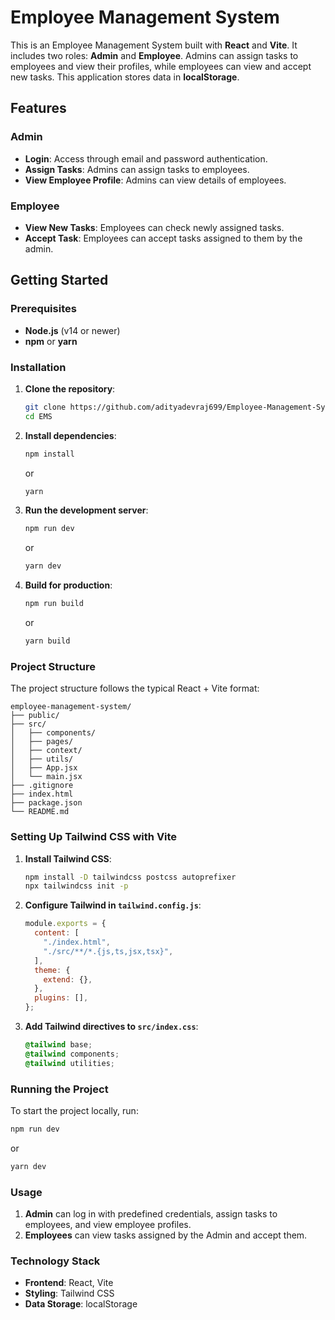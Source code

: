 # Employee Management System

This is an Employee Management System built with **React** and **Vite**. It includes two roles: **Admin** and **Employee**. Admins can assign tasks to employees and view their profiles, while employees can view and accept new tasks. This application stores data in **localStorage**.

## Features

### Admin
- **Login**: Access through email and password authentication.
- **Assign Tasks**: Admins can assign tasks to employees.
- **View Employee Profile**: Admins can view details of employees.

### Employee
- **View New Tasks**: Employees can check newly assigned tasks.
- **Accept Task**: Employees can accept tasks assigned to them by the admin.

## Getting Started

### Prerequisites
- **Node.js** (v14 or newer)
- **npm** or **yarn**

### Installation

1. **Clone the repository**:
   ```bash
   git clone https://github.com/adityadevraj699/Employee-Management-System.git
   cd EMS
   ```

2. **Install dependencies**:
   ```bash
   npm install
   ```
   or
   ```bash
   yarn
   ```

3. **Run the development server**:
   ```bash
   npm run dev
   ```
   or
   ```bash
   yarn dev
   ```

4. **Build for production**:
   ```bash
   npm run build
   ```
   or
   ```bash
   yarn build
   ```

### Project Structure
The project structure follows the typical React + Vite format:

```
employee-management-system/
├── public/
├── src/
│   ├── components/   
│   ├── pages/        
│   ├── context/          
│   ├── utils/         
│   ├── App.jsx         
│   └── main.jsx       
├── .gitignore
├── index.html
├── package.json
└── README.md
```

### Setting Up Tailwind CSS with Vite

1. **Install Tailwind CSS**:
   ```bash
   npm install -D tailwindcss postcss autoprefixer
   npx tailwindcss init -p
   ```

2. **Configure Tailwind in `tailwind.config.js`**:
   ```javascript
   module.exports = {
     content: [
       "./index.html",
       "./src/**/*.{js,ts,jsx,tsx}",
     ],
     theme: {
       extend: {},
     },
     plugins: [],
   };
   ```

3. **Add Tailwind directives to `src/index.css`**:
   ```css
   @tailwind base;
   @tailwind components;
   @tailwind utilities;
   ```

### Running the Project

To start the project locally, run:
```bash
npm run dev
```
or
```bash
yarn dev
```

### Usage

1. **Admin** can log in with predefined credentials, assign tasks to employees, and view employee profiles.
2. **Employees** can view tasks assigned by the Admin and accept them.

### Technology Stack

- **Frontend**: React, Vite
- **Styling**: Tailwind CSS
- **Data Storage**: localStorage


